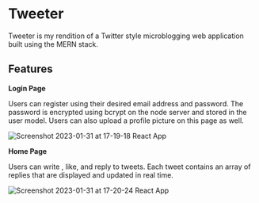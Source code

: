 # Tweeter

Tweeter is my rendition of a Twitter style microblogging web application built using the MERN stack. 

## Features

**Login Page**

Users can register using their desired email address and password. The password is encrypted using bcrypt on the node server and stored in the user model. 
Users can also upload a profile picture on this page as well. 


![Screenshot 2023-01-31 at 17-19-18 React App](https://user-images.githubusercontent.com/47538097/215896771-4c50f725-d078-4653-99a2-7a515c7a53ea.png)



**Home Page** 

Users can write , like, and reply to tweets. Each tweet contains an array of replies that are displayed and updated in real time. 


![Screenshot 2023-01-31 at 17-20-24 React App](https://user-images.githubusercontent.com/47538097/215896880-33d396a3-7f1b-4da4-a9e0-6f19a069c09f.png)
